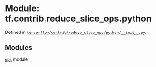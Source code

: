 <div itemscope itemtype="http://developers.google.com/ReferenceObject">
<meta itemprop="name" content="tf.contrib.reduce_slice_ops.python" />
</div>

# Module: tf.contrib.reduce_slice_ops.python



Defined in [`tensorflow/contrib/reduce_slice_ops/python/__init__.py`](https://www.tensorflow.org/code/tensorflow/contrib/reduce_slice_ops/python/__init__.py).



## Modules

[`ops`](../../../tf/contrib/reduce_slice_ops/python/ops.md) module

